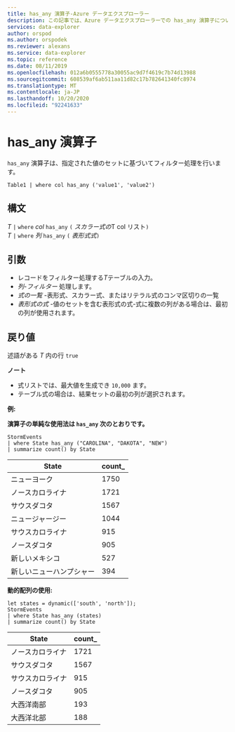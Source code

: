 ```yaml
---
title: has_any 演算子-Azure データエクスプローラー
description: この記事では、Azure データエクスプローラーでの has_any 演算子について説明します。
services: data-explorer
author: orspod
ms.author: orspodek
ms.reviewer: alexans
ms.service: data-explorer
ms.topic: reference
ms.date: 08/11/2019
ms.openlocfilehash: 012a6b0555778a30055ac9d7f4619c7b74d13988
ms.sourcegitcommit: 608539af6ab511aa11d82c17b782641340fc8974
ms.translationtype: MT
ms.contentlocale: ja-JP
ms.lasthandoff: 10/20/2020
ms.locfileid: "92241633"
---
```

# <a name="has_any-operator"></a>has_any 演算子

`has_any` 演算子は、指定された値のセットに基づいてフィルター処理を行います。

```kusto
Table1 | where col has_any ('value1', 'value2')
```

## <a name="syntax"></a>構文

*T* `|` `where` *col* `has_any` `(` *スカラー式の*T col リスト`)`   
*T* `|` `where` *列* `has_any` `(` *表形式式*`)`   
 
## <a name="arguments"></a>引数

* レコードをフィルター処理する*T*テーブルの入力。
* *列-フィルター* 処理します。
* *式の一覧* -表形式、スカラー式、またはリテラル式のコンマ区切りの一覧  
* *表形式の式* -値のセットを含む表形式の式-式に複数の列がある場合は、最初の列が使用されます。

## <a name="returns"></a>戻り値

述語がある *T* 内の行 `true`

**ノート**

* 式リストでは、最大値を生成でき `10,000` ます。    
* テーブル式の場合は、結果セットの最初の列が選択されます。   

**例:**  

**演算子の単純な使用法は `has_any` 次のとおりです。**  

<!-- csl: https://help.kusto.windows.net/Samples -->
```kusto
StormEvents 
| where State has_any ("CAROLINA", "DAKOTA", "NEW") 
| summarize count() by State
```

|State|count_|
|---|---|
|ニューヨーク|1750|
|ノースカロライナ|1721|
|サウスダコタ|1567|
|ニュージャージー|1044|
|サウスカロライナ|915|
|ノースダコタ|905|
|新しいメキシコ|527|
|新しいニューハンプシャー|394|


**動的配列の使用:**

<!-- csl: https://help.kusto.windows.net/Samples -->
```kusto
let states = dynamic(['south', 'north']);
StormEvents 
| where State has_any (states)
| summarize count() by State
```

|State|count_|
|---|---|
|ノースカロライナ|1721|
|サウスダコタ|1567|
|サウスカロライナ|915|
|ノースダコタ|905|
|大西洋南部|193|
|大西洋北部|188|
